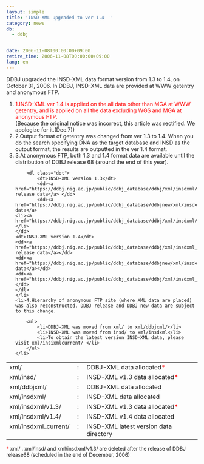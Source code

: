```yaml
---
layout: simple
title: 'INSD-XML upgraded to ver 1.4  '
category: news
db:
  - ddbj


date: 2006-11-08T00:00:00+09:00
retire_time: 2006-11-08T00:00:00+09:00
lang: en
---
```


DDBJ upgraded the INSD-XML data format version from 1.3 to 1.4, on October 31, 2006. In DDBJ, INSD-XML data are provided at WWW getentry and anonymous FTP.

<ol>
    <li>
        <font color="#ff0000">1.INSD-XML ver 1.4 is applied on the all data other than MGA at WWW getentry, and is applied on all the data excluding WGS and MGA at anonymous FTP.</font><br>(Because the original notice was incorrect, this article was rectified. We apologize for it.(Dec.7))
    </li>
    <li>2.Output format of getentry was changed from ver 1.3 to 1.4. When you do the search specifying DNA as the target database and INSD as the output format, the results are outputted in the ver 1.4 format.</li>
    <li>3.At anonymous FTP, both 1.3 and 1.4 format data are available until the distribution of DDBJ release 68 (around the end of this year).

        <dl class="dot">
            <dt>INSD-XML version 1.3</dt>
            <dd><a href="https://ddbj.nig.ac.jp/public/ddbj_database/ddbj/xml/insdxml/v1.3/">DDBJ release data</a> </dd>
            <dd><a href="https://ddbj.nig.ac.jp/public/ddbj_database/ddbjnew/xml/insdxml/v1.3/">DDBJNEW data</a>
    <li><a href="https://ddbj.nig.ac.jp/public/ddbj_database/ddbj/xml/insdxml/v1.3/INSD_INSDSeq.dtd%20">DTD</a></li>
    </dd>
    <dt>INSD-XML version 1.4</dt>
    <dd><a href="https://ddbj.nig.ac.jp/public/ddbj_database/ddbj/xml/insdxml_current/">DDBJ release data</a></dd>
    <dd><a href="https://ddbj.nig.ac.jp/public/ddbj_database/ddbjnew/xml/insdxml_current/">DDBJNEW data</a></dd>
    <dd><a href="https://ddbj.nig.ac.jp/public/ddbj_database/ddbj/xml/insdxml_current/INSD_INSDSeq.dtd">DTD</a></dd>
    </dl>
    </li>
    <li>4.Hierarchy of anonymous FTP site (where XML data are placed) was also reconstructed. DDBJ release and DDBJ new data are subject to this change.

        <ul>
            <li>DDBJ-XML was moved from xml/ to xml/ddbjxml/</li>
            <li>INSD-XML was moved from insd/ to xml/insdxml</li>
            <li>To obtain the latest version INSD-XML data, please visit xml/insixmlcurrent/ </li>
        </ul>
    </li>
</ol>

<table>
    <tr>
        <td valign="top">xml/</td>
        <td valign="top"> : </td>
        <td>DDBJ-XML data allocated<font color="#ff0000">*</font>
        </td>
    </tr>
    <tr>
        <td valign="top">xml/insd/</td>
        <td valign="top"> : </td>
        <td>INSD-XML v1.3 data allocated<font color="#ff0000">*</font>
        </td>
    </tr>
    <tr>
        <td valign="top">xml/ddbjxml/</td>
        <td valign="top"> : </td>
        <td> DDBJ-XML data allocated</td>
    </tr>
    <tr>
        <td valign="top">xml/insdxml/</td>
        <td valign="top"> : </td>
        <td>INSD-XML data allocated</td>
    </tr>
    <tr>
        <td valign="top">xml/insdxml/v1.3/</td>
        <td valign="top"> : </td>
        <td>INSD-XML v1.3 data allocated<font color="#ff0000">*</font>
        </td>
    </tr>
    <tr>
        <td valign="top">xml/insdxml/v1.4/</td>
        <td valign="top"> : </td>
        <td>INSD-XML v1.4 data allocated</td>
    </tr>
    <tr>
        <td valign="top">xml/insdxml_current/</td>
        <td valign="top"> : </td>
        <td>INSD-XML latest version data directory</td>
    </tr>
</table>

<p>
    <font size="2">
        <font color="#ff0000">*</font> xml/ , xml/insd/ and xml/insdxml/v1.3/ are deleted after the release of DDBJ release68 (scheduled in the end of December, 2006)
    </font>
</p>
